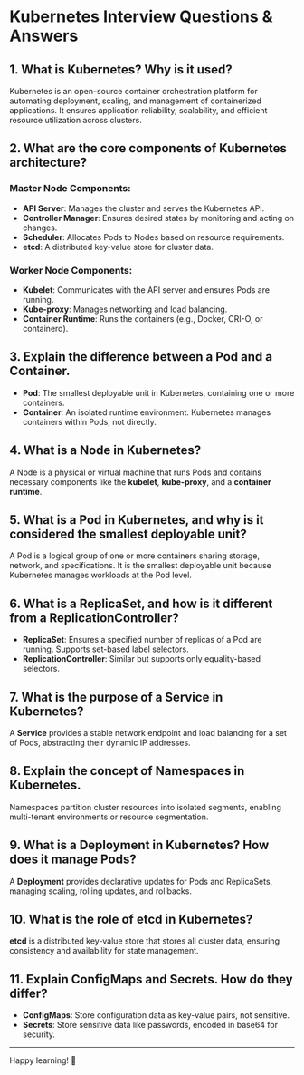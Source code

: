 # Kubernetes Interview Questions & Answers

## 1. What is Kubernetes? Why is it used?
Kubernetes is an open-source container orchestration platform for automating deployment, scaling, and management of containerized applications. It ensures application reliability, scalability, and efficient resource utilization across clusters.

## 2. What are the core components of Kubernetes architecture?
### Master Node Components:
- **API Server**: Manages the cluster and serves the Kubernetes API.
- **Controller Manager**: Ensures desired states by monitoring and acting on changes.
- **Scheduler**: Allocates Pods to Nodes based on resource requirements.
- **etcd**: A distributed key-value store for cluster data.

### Worker Node Components:
- **Kubelet**: Communicates with the API server and ensures Pods are running.
- **Kube-proxy**: Manages networking and load balancing.
- **Container Runtime**: Runs the containers (e.g., Docker, CRI-O, or containerd).

## 3. Explain the difference between a Pod and a Container.
- **Pod**: The smallest deployable unit in Kubernetes, containing one or more containers.
- **Container**: An isolated runtime environment. Kubernetes manages containers within Pods, not directly.

## 4. What is a Node in Kubernetes?
A Node is a physical or virtual machine that runs Pods and contains necessary components like the **kubelet**, **kube-proxy**, and a **container runtime**.

## 5. What is a Pod in Kubernetes, and why is it considered the smallest deployable unit?
A Pod is a logical group of one or more containers sharing storage, network, and specifications. It is the smallest deployable unit because Kubernetes manages workloads at the Pod level.

## 6. What is a ReplicaSet, and how is it different from a ReplicationController?
- **ReplicaSet**: Ensures a specified number of replicas of a Pod are running. Supports set-based label selectors.
- **ReplicationController**: Similar but supports only equality-based selectors.

## 7. What is the purpose of a Service in Kubernetes?
A **Service** provides a stable network endpoint and load balancing for a set of Pods, abstracting their dynamic IP addresses.

## 8. Explain the concept of Namespaces in Kubernetes.
Namespaces partition cluster resources into isolated segments, enabling multi-tenant environments or resource segmentation.

## 9. What is a Deployment in Kubernetes? How does it manage Pods?
A **Deployment** provides declarative updates for Pods and ReplicaSets, managing scaling, rolling updates, and rollbacks.

## 10. What is the role of etcd in Kubernetes?
**etcd** is a distributed key-value store that stores all cluster data, ensuring consistency and availability for state management.

## 11. Explain ConfigMaps and Secrets. How do they differ?
- **ConfigMaps**: Store configuration data as key-value pairs, not sensitive.
- **Secrets**: Store sensitive data like passwords, encoded in base64 for security.

---
Happy learning! 🚀
